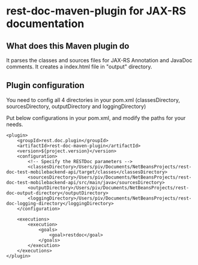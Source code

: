 # rest-doc-maven-plugin for JAX-RS documentation

## What does this Maven plugin do

It parses the classes and sources files for JAX-RS Annotation and JavaDoc comments.
It creates a index.html file in "output" directory.

## Plugin configuration

You need to config all 4 directories in your pom.xml (classesDirectory, sourcesDirectory, outputDirectory and loggingDirectory)

Put below configurations in your pom.xml, and modify the paths for your needs.

```
<plugin>
    <groupId>rest.doc.plugin</groupId>
    <artifactId>rest-doc-maven-plugin</artifactId>
    <version>${project.version}</version>
    <configuration>
        <!-- Specify the RESTDoc parameters -->
        <classesDirectory>/Users/piv/Documents/NetBeansProjects/rest-doc-test-mobilebackend-api/target/classes</classesDirectory>
        <sourcesDirectory>/Users/piv/Documents/NetBeansProjects/rest-doc-test-mobilebackend-api/src/main/java</sourcesDirectory>
        <outputDirectory>/Users/piv/Documents/NetBeansProjects/rest-doc-output-directory</outputDirectory>
        <loggingDirectory>/Users/piv/Documents/NetBeansProjects/rest-doc-logging-directory</loggingDirectory>
    </configuration>

    <executions>
        <execution>
            <goals>
                <goal>restdoc</goal>
            </goals>
        </execution>
    </executions>
</plugin>
```